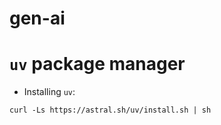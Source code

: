 # gen-ai


# `uv` package manager

- Installing `uv`:

```
curl -Ls https://astral.sh/uv/install.sh | sh
```